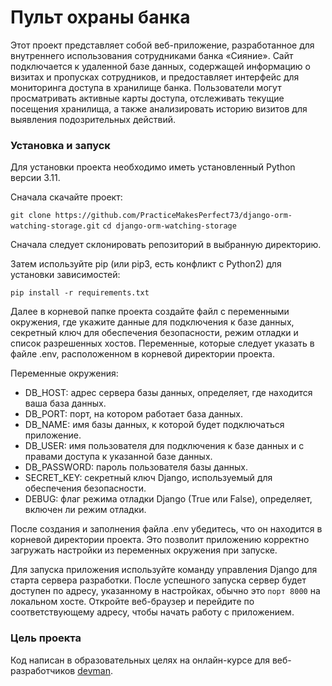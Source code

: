 # Пульт охраны банка

Этот проект представляет собой веб-приложение, разработанное для внутреннего использования сотрудниками банка «Сияние». 
Сайт подключается к удаленной базе данных, содержащей информацию о визитах и пропусках сотрудников, 
и предоставляет интерфейс для мониторинга доступа в хранилище банка. Пользователи могут просматривать активные карты доступа, 
отслеживать текущие посещения хранилища, а также анализировать историю визитов для выявления подозрительных действий.

### Установка и запуск
Для установки проекта необходимо иметь установленный Python версии 3.11.

Сначала скачайте проект:

```git clone https://github.com/PracticeMakesPerfect73/django-orm-watching-storage.git```
```cd django-orm-watching-storage```

Сначала следует склонировать репозиторий в выбранную директорию.

Затем используйте pip (или pip3, есть конфликт с Python2) для установки зависимостей:

```pip install -r requirements.txt```

Далее в корневой папке проекта создайте файл с переменными окружения, где укажите данные для подключения к базе данных, секретный
ключ для обеспечения безопасности, режим отладки и список разрешенных хостов.
Переменные, которые следует указать в файле .env, расположенном в корневой директории проекта.

Переменные окружения:

- DB_HOST: адрес сервера базы данных, определяет, где находится ваша база данных.
- DB_PORT: порт, на котором работает база данных.
- DB_NAME: имя базы данных, к которой будет подключаться приложение.
- DB_USER: имя пользователя для подключения к базе данных и с правами доступа к указанной базе данных.
- DB_PASSWORD: пароль пользователя базы данных.
- SECRET_KEY: секретный ключ Django, используемый для обеспечения безопасности.
- DEBUG: флаг режима отладки Django (True или False), определяет, включен ли режим отладки.

После создания и заполнения файла .env убедитесь, что он находится в корневой директории проекта. Это позволит приложению корректно загружать настройки из переменных окружения при запуске.

Для запуска приложения используйте команду управления Django для старта сервера разработки. После успешного запуска сервер
будет доступен по адресу, указанному в настройках, обычно это ```порт 8000``` на локальном хосте. Откройте веб-браузер и перейдите
по соответствующему адресу, чтобы начать работу с приложением.

### Цель проекта

Код написан в образовательных целях на онлайн-курсе для веб-разработчиков [devman](https://dvmn.org/).
